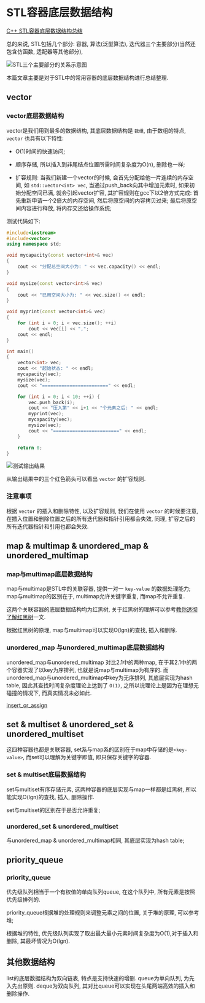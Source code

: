 # STL容器底层数据结构

[C++ STL容器底层数据结构总结](https://www.jianshu.com/p/834cc223bb57)

总的来说, STL包括几个部分: 容器, 算法(泛型算法), 迭代器三个主要部分(当然还包含仿函数, 适配器等其他部分),

![STL三个主要部分的关系示意图](https://upload-images.jianshu.io/upload_images/10118224-ee23dafe96babb08.png?imageMogr2/auto-orient/strip|imageView2/2/w/778/format/webp)

本篇文章主要是对于STL中的常用容器的底层数据结构进行总结整理.

## vector

### vector底层数据结构

vector是我们用到最多的数据结构, 其底层数据结构是 `数组`,
由于数组的特点, `vector` 也具有以下特性:

+ O(1)时间的快速访问;
+ 顺序存储, 所以插入到非尾结点位置所需时间复杂度为O(n), 删除也一样;

+ 扩容规则: 当我们新建一个vector的时候, 会首先分配给他一片连续的内存空间,
如 `std::vector<int> vec`, 当通过push_back向其中增加元素时,
如果初始分配空间已满, 就会引起vector扩容, 其扩容规则在gcc下以2倍方式完成:
首先重新申请一个2倍大的内存空间, 然后将原空间的内容拷贝过来;
最后将原空间内容进行释放, 将内存交还给操作系统;

测试代码如下:

```cpp
#include<iostream>
#include<vector>
using namespace std;

void mycapacity(const vector<int>& vec)
{
    cout << "分配总空间大小为: " << vec.capacity() << endl;
}

void mysize(const vector<int>& vec)
{
    cout << "已用空间大小为: " << vec.size() << endl;
}

void myprint(const vector<int>& vec)
{
    for (int i = 0; i < vec.size(); ++i)
        cout << vec[i] << ",";
    cout << endl;
}

int main()
{
    vector<int> vec;
    cout << "起始状态: " << endl;
    mycapacity(vec);
    mysize(vec);
    cout << "========================" << endl;

    for (int i = 0; i < 10; ++i) {
        vec.push_back(i);
        cout << "压入第" << i+1 << "个元素之后: " << endl;
        myprint(vec);
        mycapacity(vec);
        mysize(vec);
        cout << "========================" << endl;
    }

    return 0;
}
```

![测试输出结果](https://upload-images.jianshu.io/upload_images/10118224-e59cafd511df1adc.png?imageMogr2/auto-orient/strip|imageView2/2/w/516/format/webp)

从输出结果中的三个红色箭头可以看出 `vector` 的扩容规则.

### 注意事项

根据 `vector` 的插入和删除特性,
以及扩容规则, 我们在使用 `vector` 的时候要注意,
在插入位置和删除位置之后的所有迭代器和指针引用都会失效,
同理, 扩容之后的所有迭代器指针和引用也都会失效.

## map & multimap & unordered_map & unordered_multimap

### map与multimap底层数据结构

map与multimap是STL中的关联容器, 提供一对一 `key-value` 的数据处理能力;
map与multimap的区别在于, multimap允许关键字重复, 而map不允许重复.

这两个关联容器的底层数据结构均为红黑树,
关于红黑树的理解可以参考[教你透彻了解红黑树](https://github.com/julycoding/The-Art-Of-Programming-By-July-2nd/blob/master/ebook/zh/03.01.md)一文.

根据红黑树的原理, map与multimap可以实现O(lgn)的查找, 插入和删除.

### unordered_map 与unordered_multimap底层数据结构

unordered_map与unordered_multimap 对比2.1中的两种map,
在于其2.1中的两个容器实现了以key为序排列, 也就是说map与multimap为有序的.
而unordered_map与unordered_multimap中key为无序排列, 其底层实现为hash table,
因此其查找时间复杂度理论上达到了 `O(1)`,
之所以说理论上是因为在理想无碰撞的情况下, 而真实情况未必如此.

[insert_or_assign](https://en.cppreference.com/w/cpp/container/unordered_map/insert_or_assign)

## set & multiset & unordered_set & unordered_multiset

这四种容器也都是关联容器,
set系与map系的区别在于map中存储的是`<key-value>`,
而set可以理解为关键字即值, 即只保存关键字的容器.

### set & multiset底层数据结构

set与multiset有序存储元素, 这两种容器的底层实现与map一样都是红黑树,
所以能实现O(lgn)的查找, 插入, 删除操作.

set与multiset的区别在于是否允许重复;

### unordered_set & unordered_multiset

与unordered_map & unordered_multimap相同,
其底层实现为hash table;

## priority_queue

### priority_queue

优先级队列相当于一个有权值的单向队列queue, 在这个队列中, 所有元素是按照优先级排列的.

priority_queue根据堆的处理规则来调整元素之间的位置, 关于堆的原理, 可以参考堆;

根据堆的特性, 优先级队列实现了取出最大最小元素时间复杂度为O(1),对于插入和删除, 其最坏情况为O(lgn).

## 其他数据结构

list的底层数据结构为双向链表, 特点是支持快速的增删.
queue为单向队列, 为先入先出原则.
deque为双向队列, 其对比queue可以实现在头尾两端高效的插入和删除操作.
